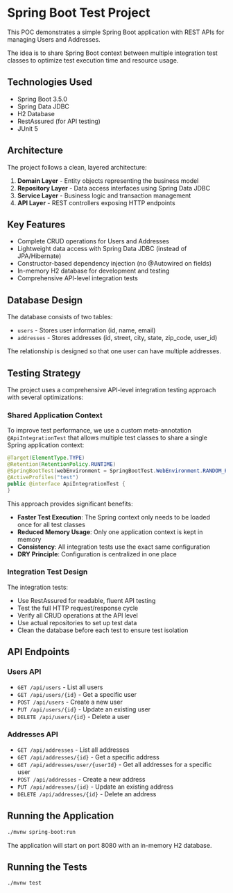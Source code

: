 # Spring Boot Test Project

This POC demonstrates a simple Spring Boot application with REST APIs for managing Users and Addresses.

The idea is to share Spring Boot context between multiple integration test classes to optimize test execution time and resource usage.

## Technologies Used

- Spring Boot 3.5.0
- Spring Data JDBC
- H2 Database
- RestAssured (for API testing)
- JUnit 5

## Architecture

The project follows a clean, layered architecture:

1. **Domain Layer** - Entity objects representing the business model
2. **Repository Layer** - Data access interfaces using Spring Data JDBC
3. **Service Layer** - Business logic and transaction management
4. **API Layer** - REST controllers exposing HTTP endpoints

## Key Features

- Complete CRUD operations for Users and Addresses
- Lightweight data access with Spring Data JDBC (instead of JPA/Hibernate)
- Constructor-based dependency injection (no @Autowired on fields)
- In-memory H2 database for development and testing
- Comprehensive API-level integration tests

## Database Design

The database consists of two tables:
- `users` - Stores user information (id, name, email)
- `addresses` - Stores addresses (id, street, city, state, zip_code, user_id)

The relationship is designed so that one user can have multiple addresses.

## Testing Strategy

The project uses a comprehensive API-level integration testing approach with several optimizations:

### Shared Application Context

To improve test performance, we use a custom meta-annotation `@ApiIntegrationTest` that allows multiple test classes to share a single Spring application context:

```java
@Target(ElementType.TYPE)
@Retention(RetentionPolicy.RUNTIME)
@SpringBootTest(webEnvironment = SpringBootTest.WebEnvironment.RANDOM_PORT)
@ActiveProfiles("test")
public @interface ApiIntegrationTest {
}
```

This approach provides significant benefits:
- **Faster Test Execution**: The Spring context only needs to be loaded once for all test classes
- **Reduced Memory Usage**: Only one application context is kept in memory
- **Consistency**: All integration tests use the exact same configuration
- **DRY Principle**: Configuration is centralized in one place

### Integration Test Design

The integration tests:
- Use RestAssured for readable, fluent API testing
- Test the full HTTP request/response cycle
- Verify all CRUD operations at the API level
- Use actual repositories to set up test data
- Clean the database before each test to ensure test isolation

## API Endpoints

### Users API

- `GET /api/users` - List all users
- `GET /api/users/{id}` - Get a specific user
- `POST /api/users` - Create a new user
- `PUT /api/users/{id}` - Update an existing user
- `DELETE /api/users/{id}` - Delete a user

### Addresses API

- `GET /api/addresses` - List all addresses
- `GET /api/addresses/{id}` - Get a specific address
- `GET /api/addresses/user/{userId}` - Get all addresses for a specific user
- `POST /api/addresses` - Create a new address
- `PUT /api/addresses/{id}` - Update an existing address
- `DELETE /api/addresses/{id}` - Delete an address

## Running the Application

```bash
./mvnw spring-boot:run
```

The application will start on port 8080 with an in-memory H2 database.

## Running the Tests

```bash
./mvnw test
```


